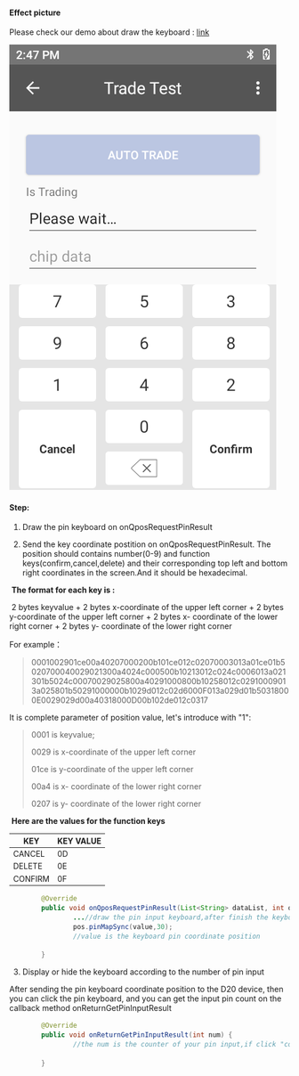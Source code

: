 #### Effect picture

Please check our demo about draw the keyboard : [link](https://gitlab.com/dspread/android/-/tree/master/pos_android_studio_demo/pos_android_studio_app/src/main/java/com/dspread/demoui/keyboard)

![keyboard](./_images/keyboard.png)



#### Step:

1) Draw the pin keyboard on onQposRequestPinResult

2) Send the key coordinate postition on onQposRequestPinResult. The position should contains number(0-9) and function keys(confirm,cancel,delete) and their corresponding top left and bottom right coordinates in the screen.And it should be hexadecimal.

​	**The format for each key is :**

​	2 bytes keyvalue + 2 bytes x-coordinate of the upper left corner +  2 bytes y-coordinate of the upper left corner + 2 bytes x- coordinate of the lower right corner +  2 bytes y- coordinate of the lower right corner

For example：

> 0001002901ce00a40207000200b101ce012c02070003013a01ce01b5020700040029021300a4024c000500b10213012c024c0006013a021301b5024c00070029025800a40291000800b10258012c02910009013a025801b50291000000b1029d012c02d6000F013a029d01b50318000E0029029d00a40318000D00b102de012c0317

It is complete parameter of position value, let's introduce with "1":

> 0001 is keyvalue;
>
> 0029 is  x-coordinate of the upper left corner
>
> 01ce is  y-coordinate of the upper left corner
>
> 00a4 is  x- coordinate of the lower right corner
>
> 0207 is  y- coordinate of the lower right corner

​	**Here are the values for the function keys**

| KEY     | KEY VALUE |
| ------- | --------- |
| CANCEL  | 0D        |
| DELETE  | 0E        |
| CONFIRM | 0F        |

```java
		@Override
		public void onQposRequestPinResult(List<String> dataList, int offlinePinTimes) {
				...//draw the pin input keyboard,after finish the keyboard,then call the below api
				pos.pinMapSync(value,30);
            	//value is the keyboard pin coordinate position
				
		}
```

3)  Display or hide the keyboard  according to the number of pin input

After sending the pin keyboard coordinate position to the D20 device, then you can click the pin keyboard, and you can get the input pin count on the callback method onReturnGetPinInputResult

```java
		@Override
		public void onReturnGetPinInputResult(int num) {
				//the num is the counter of your pin input,if click "confirm" or "cancel",it will be -1 
				
		}
```

